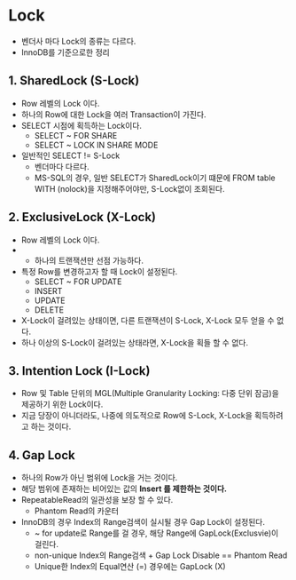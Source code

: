 # Lock
- 벤더사 마다 Lock의 종류는 다르다.
- InnoDB를 기준으로한 정리

## 1. SharedLock (S-Lock)
- Row 레벨의 Lock 이다.
- 하나의 Row에 대한 Lock을 여러 Transaction이 가진다.
- SELECT 시점에 획득하는 Lock이다. 
  - SELECT ~ FOR SHARE
  - SELECT ~ LOCK IN SHARE MODE
- 일반적인 SELECT != S-Lock
  - 벤더마다 다르다.
  - MS-SQL의 경우, 일반 SELECT가 SharedLock이기 떄문에 FROM table WITH (nolock)을 지정해주어야만, S-Lock없이 조회된다.

## 2. ExclusiveLock (X-Lock)
- Row 레벨의 Lock 이다.
- - 하나의 트랜잭션만 선점 가능하다.
- 특정 Row를 변경하고자 할 때 Lock이 설정된다.
  - SELECT ~ FOR UPDATE
  - INSERT
  - UPDATE
  - DELETE
- X-Lock이 걸려있는 상태이면, 다른 트랜잭션이 S-Lock, X-Lock 모두 얻을 수 없다.
- 하나 이상의 S-Lock이 걸려있는 상태라면, X-Lock을 획들 할 수 없다.

## 3. Intention Lock (I-Lock)
- Row 및 Table 단위의 MGL(Multiple Granularity Locking: 다중 단위 잠금)을 제공하기 위한 Lock이다.
- 지금 당장이 아니더라도, 나중에 의도적으로 Row에 S-Lock, X-Lock을 획득하려고 하는 것이다.


## 4. Gap Lock
- 하나의 Row가 아닌 범위에 Lock을 거는 것이다.
- 해당 범위에 존재하는 비어있는 값의 **Insert 를 제한하는 것이다.**
- RepeatableRead의 일관성을 보장 할 수 있다.
  - Phantom Read의 카운터
- InnoDB의 경우 Index의 Range검색이 실시될 경우 Gap Lock이 설정된다.
  - ~ for update로 Range를 걸 경우, 해당 Range에 GapLock(Exclusvie)이 걸린다.
  - non-unique Index의 Range검색 + Gap Lock Disable  == Phantom Read
  - Unique한 Index의 Equal연산 (=) 경우에는 GapLock (X)